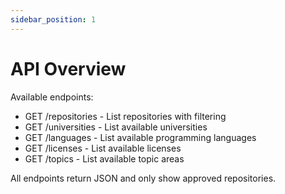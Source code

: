 ```yaml
---
sidebar_position: 1
---
```


# API Overview

Available endpoints:
- GET /repositories - List repositories with filtering
- GET /universities - List available universities  
- GET /languages - List available programming languages
- GET /licenses - List available licenses
- GET /topics - List available topic areas

All endpoints return JSON and only show approved repositories.